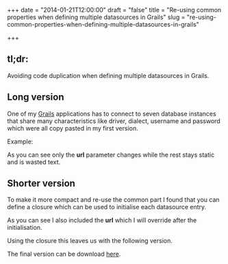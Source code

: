 +++
date = "2014-01-21T12:00:00"
draft = "false"
title = "Re-using common properties when defining multiple datasources in Grails"
slug = "re-using-common-properties-when-defining-multiple-datasources-in-grails"

+++

## tl;dr:
Avoiding code duplication when defining multiple datasources in Grails.

## Long version

One of my [Grails](http://grails.org/) applications has to connect to seven database instances that share many characteristics like driver, dialect, username and password which were all copy pasted in my first version.

Example:
<script src="https://gist.github.com/olsio/e12bef54855ba6a5a135.js"></script>

As you can see only the **url** parameter changes while the rest stays static and is wasted text.

## Shorter version
To make it more compact and re-use the common part I found that you can define a closure which can be used to initialise each datasource entry.

<script src="https://gist.github.com/olsio/aef992eb8fa2af66a812.js"></script>

As you can see I also included the **url** which I will override after the initialisation.

Using the closure this leaves us with the following version.

<script src="https://gist.github.com/olsio/952f5f68ec03e2e5f27a.js"></script>

The final version can be download [here](https://gist.github.com/olsio/9a897f0a4d779a9a18cf/raw/e00508b1d2a304dba28a4fe40ce9b52b276e1376/DataSource.groovy).